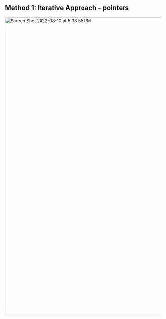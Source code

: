 ## Method 1: Iterative Approach - pointers

<img width="958" alt="Screen Shot 2022-08-10 at 5 38 55 PM" src="https://user-images.githubusercontent.com/106039830/184025281-0672424b-8875-4229-b4a8-35334081c35c.png">
